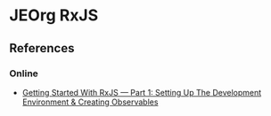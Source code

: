 # JEOrg RxJS

## References

### Online

-   [Getting Started With RxJS — Part 1: Setting Up The Development Environment & Creating Observables](https://medium.com/codingthesmartway-com-blog/getting-started-with-rxjs-part-1-setting-up-the-development-environment-creating-observables-db76ce053725)
